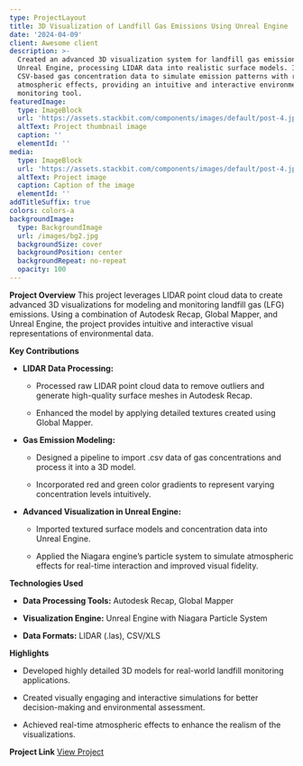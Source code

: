```yaml
---
type: ProjectLayout
title: 3D Visualization of Landfill Gas Emissions Using Unreal Engine
date: '2024-04-09'
client: Awesome client
description: >-
  Created an advanced 3D visualization system for landfill gas emissions using
  Unreal Engine, processing LIDAR data into realistic surface models. Integrated
  CSV-based gas concentration data to simulate emission patterns with real-time
  atmospheric effects, providing an intuitive and interactive environmental
  monitoring tool.
featuredImage:
  type: ImageBlock
  url: 'https://assets.stackbit.com/components/images/default/post-4.jpeg'
  altText: Project thumbnail image
  caption: ''
  elementId: ''
media:
  type: ImageBlock
  url: 'https://assets.stackbit.com/components/images/default/post-4.jpeg'
  altText: Project image
  caption: Caption of the image
  elementId: ''
addTitleSuffix: true
colors: colors-a
backgroundImage:
  type: BackgroundImage
  url: /images/bg2.jpg
  backgroundSize: cover
  backgroundPosition: center
  backgroundRepeat: no-repeat
  opacity: 100
---
```

**Project Overview**
This project leverages LIDAR point cloud data to create advanced 3D visualizations for modeling and monitoring landfill gas (LFG) emissions. Using a combination of Autodesk Recap, Global Mapper, and Unreal Engine, the project provides intuitive and interactive visual representations of environmental data.

**Key Contributions**

*   **LIDAR Data Processing:**

    *   Processed raw LIDAR point cloud data to remove outliers and generate high-quality surface meshes in Autodesk Recap.

    *   Enhanced the model by applying detailed textures created using Global Mapper.

*   **Gas Emission Modeling:**

    *   Designed a pipeline to import .csv data of gas concentrations and process it into a 3D model.

    *   Incorporated red and green color gradients to represent varying concentration levels intuitively.

*   **Advanced Visualization in Unreal Engine:**

    *   Imported textured surface models and concentration data into Unreal Engine.

    *   Applied the Niagara engine’s particle system to simulate atmospheric effects for real-time interaction and improved visual fidelity.

**Technologies Used**

*   **Data Processing Tools:** Autodesk Recap, Global Mapper

*   **Visualization Engine:** Unreal Engine with Niagara Particle System

*   **Data Formats:** LIDAR (.las), CSV/XLS

**Highlights**

*   Developed highly detailed 3D models for real-world landfill monitoring applications.

*   Created visually engaging and interactive simulations for better decision-making and environmental assessment.

*   Achieved real-time atmospheric effects to enhance the realism of the visualizations.

**Project Link**
[View Project ](https://sites.google.com/view/temp21543/home?authuser=0)



